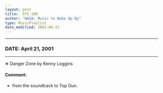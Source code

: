 ```yaml
---
layout: post
title:  STS-100
author: "NASA: Music to Wake Up By"
type: MusicPlaylist
date_modified: 2001-04-21
---
```


----
### DATE: April 21, 2001
----
✵ Danger Zone by Kenny Loggins

#### Comment:
* from the soundtrack to Top Gun.
